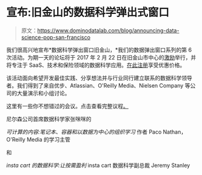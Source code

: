# 宣布:旧金山的数据科学弹出式窗口

> 原文：<https://www.dominodatalab.com/blog/announcing-data-science-pop-san-francisco>

我们很高兴地宣布*数据科学弹出窗口旧金山，*我们的数据弹出窗口系列的第 6 次活动。为期一天的论坛将于 2017 年 2 月 22 日在旧金山市中心的[激励](http://www.galvanize.com/campuses/san-francisco-soma/)举行，并将专注于 SaaS、技术和保险领域的数据科学应用。[在此注册](https://popup.dominodatalab.com/)享受优惠价格。

该活动面向希望开发最佳实践、分享想法并与行业同行建立联系的数据科学领导者。我们得到了来自优步、Atlassian、O'Reilly Media、Nielsen Company 等公司的大量演示和小组讨论。

这里有一些你不想错过的会议。点击查看完整议程[。](https://popup.dominodatalab.com/)

尼尔森公司首席数据科学家张咪咪的

*可计算的内容:笔记本、容器和以数据为中心的组织学习* 作者 Paco Nathan，O'Reilly Media 的学习主管

和

*insta cart 的数据科学:让按需盈利* insta cart 数据科学副总裁 Jeremy Stanley